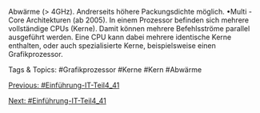 Abwärme (> 4GHz). Andrerseits höhere Packungsdichte möglich.
•Multi -Core Architekturen (ab 2005). In einem Prozessor befinden sich mehrere 
vollständige CPUs (Kerne). Damit können mehrere Befehlsströme parallel ausgeführt 
werden. Eine CPU kann dabei mehrere identische Kerne enthalten, oder auch 
spezialisierte Kerne, beispielsweise einen Grafikprozessor.

   Tags & Topics:
   #Grafikprozessor
   #Kerne
   #Kern
   #Abwärme

[Previous: #Einführung-IT-Teil4_41](Einführung-IT-Teil4_41.md)

[Next: #Einführung-IT-Teil4_41](Einführung-IT-Teil4_41.md)